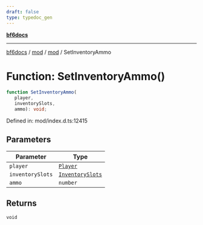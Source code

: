 ```yaml
---
draft: false
type: typedoc_gen
---
```


[**bf6docs**](../../../_index.md)

***

[bf6docs](../../../_index.md) / [mod](../../_index.md) / [mod](../_index.md) / SetInventoryAmmo

# Function: SetInventoryAmmo()

```ts
function SetInventoryAmmo(
   player, 
   inventorySlots, 
   ammo): void;
```

Defined in: mod/index.d.ts:12415

## Parameters

| Parameter | Type |
| ------ | ------ |
| `player` | [`Player`](../Player/_index.md) |
| `inventorySlots` | [`InventorySlots`](../InventorySlots/_index.md) |
| `ammo` | `number` |

## Returns

`void`
